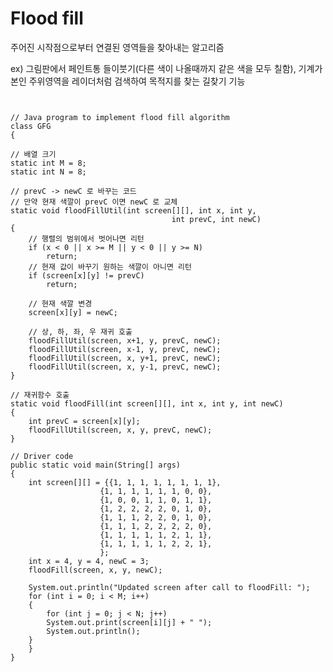 # Flood fill

주어진 시작점으로부터 연결된 영역들을 찾아내는 알고리즘

ex) 그림판에서 페인트통 들이붓기(다른 색이 나올때까지 같은 색을 모두 칠함), 기계가 본인 주위영역을 레이더처럼 검색하여 목적지를 찾는 길찾기 기능

<pre><code>

// Java program to implement flood fill algorithm 
class GFG 
{ 
  
// 배열 크기
static int M = 8; 
static int N = 8; 

// prevC -> newC 로 바꾸는 코드
// 만약 현재 색깔이 prevC 이면 newC 로 교체
static void floodFillUtil(int screen[][], int x, int y,  
                                    int prevC, int newC) 
{ 
    // 행렬의 범위에서 벗어나면 리턴
    if (x < 0 || x >= M || y < 0 || y >= N) 
        return; 
    // 현재 값이 바꾸기 원하는 색깔이 아니면 리턴
    if (screen[x][y] != prevC) 
        return; 
  
    // 현재 색깔 변경
    screen[x][y] = newC; 
  
    // 상, 하, 좌, 우 재귀 호출
    floodFillUtil(screen, x+1, y, prevC, newC); 
    floodFillUtil(screen, x-1, y, prevC, newC); 
    floodFillUtil(screen, x, y+1, prevC, newC); 
    floodFillUtil(screen, x, y-1, prevC, newC); 
} 
  
// 재귀함수 호출
static void floodFill(int screen[][], int x, int y, int newC) 
{ 
    int prevC = screen[x][y]; 
    floodFillUtil(screen, x, y, prevC, newC); 
} 
  
// Driver code 
public static void main(String[] args)  
{ 
    int screen[][] = {{1, 1, 1, 1, 1, 1, 1, 1}, 
                    {1, 1, 1, 1, 1, 1, 0, 0}, 
                    {1, 0, 0, 1, 1, 0, 1, 1}, 
                    {1, 2, 2, 2, 2, 0, 1, 0}, 
                    {1, 1, 1, 2, 2, 0, 1, 0}, 
                    {1, 1, 1, 2, 2, 2, 2, 0}, 
                    {1, 1, 1, 1, 1, 2, 1, 1}, 
                    {1, 1, 1, 1, 1, 2, 2, 1}, 
                    }; 
    int x = 4, y = 4, newC = 3; 
    floodFill(screen, x, y, newC); 
  
    System.out.println("Updated screen after call to floodFill: "); 
    for (int i = 0; i < M; i++) 
    { 
        for (int j = 0; j < N; j++) 
        System.out.print(screen[i][j] + " "); 
        System.out.println(); 
    } 
    } 
} 


</code></pre>